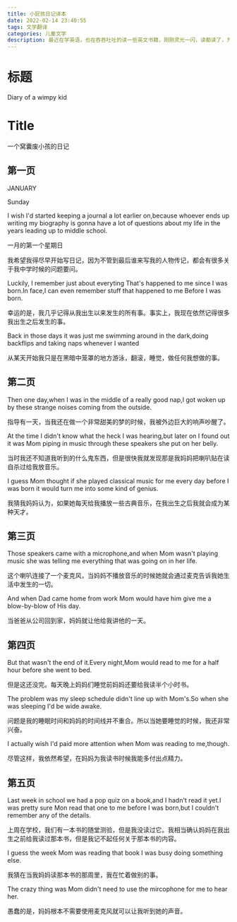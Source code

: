 ```yaml
---
title: 小屁孩日记译本
date: 2022-02-14 23:40:55
tags: 文学翻译
categories: 儿童文学
description: 最近在学英语，也在吞吞吐吐的读一些英文书籍，刚刚灵光一闪，读都读了，为啥不把它记录下来，索性就搞一个中文译本吧！哈哈哈哈，哥们从今以后可能又要多一个title了，儿童英文读物翻译家
---
```


# 标题

Diary of a wimpy kid

# Title

一个窝囊废小孩的日记

## 第一页

JANUARY

Sunday

I wish I'd started keeping a journal a lot earlier on,because whoever ends up writing my biography is gonna have a lot of questions about my life in the years leading up to middle school.

一月的第一个星期日

我希望我得尽早开始写日记，因为不管到最后谁来写我的人物传记，都会有很多关于我中学时候的问题要问。

Luckily, I remember just about everyting That's happened to me since I was born.In face,I can even remember stuff that happened to me Before I was born.

幸运的是，我几乎记得从我出生以来发生的所有事。事实上，我现在依然记得很多我出生之后发生的事。

Back in those days it was just me swimming around in the dark,doing backflips and taking naps whenever I wanted

从某天开始我只是在黑暗中笼罩的地方游泳，翻滚，睡觉，做任何我想做的事。

## 第二页

Then one day,when I was in the middle of a really good nap,I got woken up by these strange noises coming from the outside.

指导有一天，当我还在做一个非常甜美的梦的时候，我被外边巨大的响声吵醒了。

At the time I didn't know what the heck I was hearing,but later on I found out it was Mom piping in music through these speakers she put on her belly.

当时我还不知道我听到的什么鬼东西，但是很快我就发现那是我妈妈把喇叭贴在读自杀过给我放音乐。

I guess Mom thought if she played classical music for me every day before I was born it would turn me into some kind of genius.

我猜我妈妈认为，如果她每天给我播放一些古典音乐，在我出生之后我就会成为某种天才。

## 第三页

Those speakers came with a microphone,and when Mom wasn't playing music she was telling me everything that was going on in her life.

这个喇叭连接了一个麦克风，当妈妈不播放音乐的时候她就会通过麦克告诉我她生活中发生的一切。

And when Dad came home from work Mom would have him give me a blow-by-blow of His day.

当爸爸从公司回到家，妈妈就让他给我讲他的一天。

## 第四页

But that wasn't the end of it.Every night,Mom would read to me for a half hour before she went to bed.

但是这还没完。每天晚上妈妈们睡觉前妈妈还要给我读半个小时书。

The problem was my sleep schedule didn't line up with Mom's.So when she was sleeping I'd be wide awake.

问题是我的睡眠时间和妈妈的时间线并不重合。所以当她要睡觉的时候，我还非常兴奋。

I actually wish I'd paid more attention when Mom was reading to me,though.

尽管这样，我依然希望，在妈妈为我读书时候我能多付出点精力。

## 第五页

Last week in school we had a pop quiz on a book,and I hadn't read it yet.I was pretty sure Mon read that one to me before I was born,but I couldn't remember any of the details.

上周在学校，我们有一本书的随堂测验，但是我没读过它。我相当确认妈妈在我出生之前给我读过那本书，但是我记不起任何关于那本书的内容。

I guess the week Mom was reading that book I was busy doing something else.

我猜在当我妈妈读那本书的那周里，我在忙着做别的事。

The crazy thing was Mom didn't need to use the mircophone for me to hear her.

愚蠢的是，妈妈根本不需要使用麦克风就可以让我听到她的声音。




